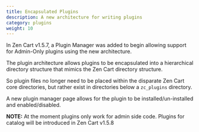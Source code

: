 ```yaml
---
title: Encapsulated Plugins
description: A new architecture for writing plugins
category: plugins
weight: 10
---
```


In Zen Cart v1.5.7,  a Plugin Manager was added to begin allowing support for Admin-Only plugins using the new architecture.

The plugin architecture allows plugins to be encapsulated into a hierarchical directory structure
that mimics the Zen Cart directory structure. 

So plugin files no longer need to be placed within the disparate Zen Cart core directories, 
but rather exist in directories below a `zc_plugins` directory.

A new plugin manager page allows for the plugin to be installed/un-installed and enabled/disabled.

**NOTE:** At the moment plugins only work for admin side code. Plugins for catalog will be introduced
in Zen Cart v1.5.8

